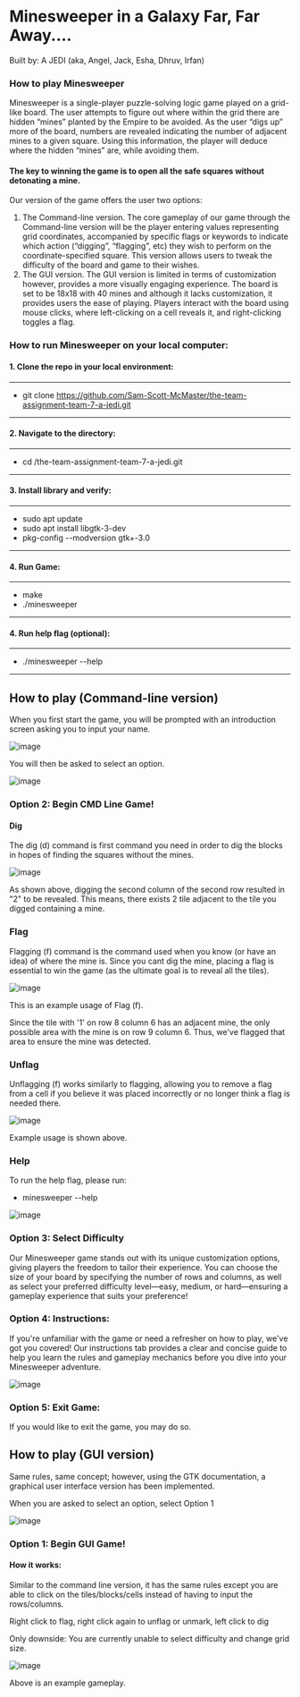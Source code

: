 # Minesweeper in a Galaxy Far, Far Away....
Built by: A JEDI (aka, Angel, Jack, Esha, Dhruv, Irfan)

### How to play Minesweeper 

Minesweeper is a single-player puzzle-solving logic game played on a grid-like board. The user attempts to figure out where within the grid there are hidden “mines” planted by the Empire to be avoided. As the user “digs up” more of the board, numbers are revealed indicating the number of adjacent mines to a given square. Using this information, the player will deduce where the hidden “mines” are, while avoiding them. 

#### The key to winning the game is to open all the safe squares without detonating a mine. 

Our version of the game offers the user two options:

1. The Command-line version. The core gameplay of our game through the Command-line version will be the player entering values representing grid coordinates, accompanied by specific flags or keywords to indicate which action (“digging”, “flagging”, etc) they wish to perform on the coordinate-specified square. This version allows users to tweak the difficulty of the board and game to their wishes.
2. The GUI version. The GUI version is limited in terms of customization however, provides a more visually engaging experience. The board is set to be 18x18 with 40 mines and although it lacks customization, it provides users the ease of playing. Players interact with the board using mouse clicks, where left-clicking on a cell reveals it, and right-clicking toggles a flag.

### How to run Minesweeper on your local computer: 

#### 1. Clone the repo in your local environment:  
----------------------------------------------------------------------
- git clone https://github.com/Sam-Scott-McMaster/the-team-assignment-team-7-a-jedi.git  
----------------------------------------------------------------------

#### 2. Navigate to the directory:  
----------------------------------------------------------------------
- cd /the-team-assignment-team-7-a-jedi.git
-----------------------------------------------------------------------

#### 3. Install library and verify: 
----------------------------------------------------------------------
-  sudo apt update
-  sudo apt install libgtk-3-dev
-  pkg-config --modversion gtk+-3.0
----------------------------------------------------------------

#### 4. Run Game: 
----------------------------------------------------------------
- make
- ./minesweeper
---------------------------------------------------------------

#### 4. Run help flag (optional): 
----------------------------------------------------------------
- ./minesweeper --help
----------------------------------------------------------------

## How to play (Command-line version)

When you first start the game, you will be prompted with an introduction screen asking you to input your name. 

![image](https://github.com/user-attachments/assets/9e7bad4f-3781-4901-a1f6-725b652ba8af)

You will then be asked to select an option.

![image](https://github.com/user-attachments/assets/6ae5bc16-e5eb-44af-b2eb-2e2917bb1db4)

### Option 2: Begin CMD Line Game!

#### Dig

The dig (d) command is first command you need in order to dig the blocks in hopes of finding the squares without the mines. 

![image](https://github.com/user-attachments/assets/c0608c97-bb63-4b4f-b558-293425af45b6)

As shown above, digging the second column of the second row resulted in "2" to be revealed. This means, there exists 2 tile adjacent to the tile you digged containing a mine. 

### Flag

Flagging (f) command is the command used when you know (or have an idea) of where the mine is. Since you cant dig the mine, placing a flag is essential to win the game (as the ultimate goal is to reveal all the tiles).

![image](https://github.com/user-attachments/assets/e779d622-f9a4-4075-a56f-3e0f435a76d1)

This is an example usage of Flag (f).

Since the tile with '1' on row 8 column 6 has an adjacent mine, the only possible area with the mine is on row 9 column 6. Thus, we've flagged that area to ensure the mine was detected. 

### Unflag

Unflagging (f) works similarly to flagging, allowing you to remove a flag from a cell if you believe it was placed incorrectly or no longer think a flag is needed there.

![image](https://github.com/user-attachments/assets/29a693dd-14e7-4cbc-b3c1-ea71a82d9fdc)

Example usage is shown above.

### Help

To run the help flag, please run:
- minesweeper --help

![image](https://github.com/user-attachments/assets/5c029dc2-3a48-4b12-aa56-b87998e5fb58)


### Option 3: Select Difficulty

Our Minesweeper game stands out with its unique customization options, giving players the freedom to tailor their experience. You can choose the size of your board by specifying the number of rows and columns, as well as select your preferred difficulty level—easy, medium, or hard—ensuring a gameplay experience that suits your preference!

### Option 4: Instructions:

If you're unfamiliar with the game or need a refresher on how to play, we've got you covered! Our instructions tab provides a clear and concise guide to help you learn the rules and gameplay mechanics before you dive into your Minesweeper adventure.

![image](https://github.com/user-attachments/assets/27ca564b-7ca5-4c83-9e02-14587789cebb)

### Option 5: Exit Game:

If you would like to exit the game, you may do so.

## How to play (GUI version)

Same rules, same concept; however, using the GTK documentation, a graphical user interface version has been implemented.

When you are asked to select an option, select Option 1

![image](https://github.com/user-attachments/assets/6ae5bc16-e5eb-44af-b2eb-2e2917bb1db4)

### Option 1: Begin GUI Game!

#### How it works:

Similar to the command line version, it has the same rules except you are able to click on the tiles/blocks/cells instead of having to input the rows/columns. 

Right click to flag, right click again to unflag or unmark, left click to dig

Only downside: You are currently unable to select difficulty and change grid size.

![image](https://github.com/user-attachments/assets/8553d873-de9e-4155-8bd4-efda5d81a5b8)

Above is an example gameplay.


